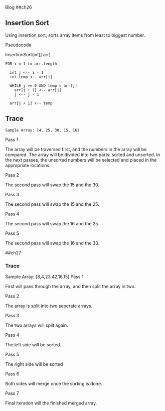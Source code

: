 Blog
##ch26
## Insertion Sort

Using insertion sort, sorts array items from least to biggest number.

Pseudocode

InsertionSort(int[] arr)

```
FOR i = 1 to arr.length

  int j <-- i - 1
  int temp <-- arr[i]
  
  WHILE j >= 0 AND temp < arr[j]
    arr[j + 1] <-- arr[j]
    j <-- j - 1
    
  arr[j + 1] <-- temp
```

## Trace

```
Sample Array: [4, 25, 30, 15, 16]
```

Pass 1

The array will be traversed first, and the numbers in the array will be compared. The array will be
divided into two parts: sorted and unsorted. In the next passes, the unsorted numbers will be
selected and placed in the appropriate locations.

Pass 2

The second pass will swap the 15 and the 30.

Pass 3

The second pass will swap the 15 and the 25.

Pass 4

The second pass will swap the 16 and the 25.

Pass 5

The second pass will swap the 16 and the 30.


##ch27

### Trace
Sample Array: [8,4,23,42,16,15]
Pass 1

First will pass through the array, and then split the array in two.

Pass 2

The array is split into two seperate arrays.

Pass 3

The two arrays will split again.

Pass 4

The left side will be sorted.

Pass 5

The right side will be sorted

Pass 6

Both sides will merge once the sorting is done.

Pass 7

Final iteration will the finished merged array.

